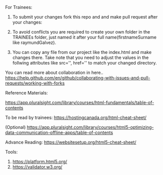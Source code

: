
For Trainees:
1. To submit your changes fork this repo and and make pull request after your changes:

2. To avoid conflicts you are required to create your own folder in the TRAINEEs folder, just named it after your full name(firstnameSurname like raymundGalvez).

3. You can copy any file from our project like the index.html and make changes there. Take note that you need to adjust the values in the follwing attributes like src='', href='' to match your changed directory. 

You can read more about collaboration in here..
https://help.github.com/en/github/collaborating-with-issues-and-pull-requests/working-with-forks


Reference Materials:

https://app.pluralsight.com/library/courses/html-fundamentals/table-of-contents

To be read by trainees:
https://hostingcanada.org/html-cheat-sheet/



(Optional)
https://app.pluralsight.com/library/courses/html5-optimizing-data-communication-offline-apps/table-of-contents


Advance Reading:
https://websitesetup.org/html5-cheat-sheet/


Tools:
1. https://platform.html5.org/
2. https://validator.w3.org/





